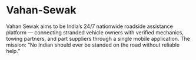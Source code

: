 # Vahan-Sewak
Vahan Sewak aims to be India’s 24/7 nationwide roadside assistance platform — connecting stranded vehicle owners with verified mechanics, towing partners, and part suppliers through a single mobile application. The mission: “No Indian should ever be standed on the road without reliable help.”
